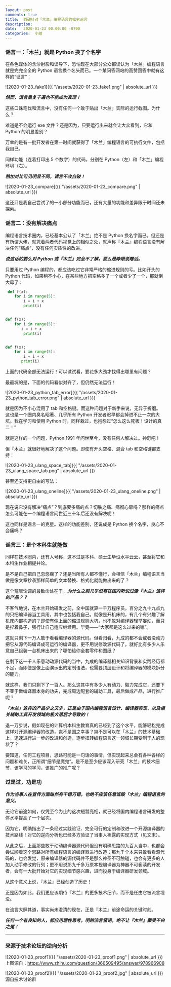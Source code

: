 ```yaml
---
layout: post
comments: true
title:  戳破针对「木兰」编程语言的拙劣谣言
description: 
date:   2020-01-23 00:00:00 -0700
categories:  小结
---
```


### 谣言一：「木兰」就是 Python 换了个名字

在各色媒体的含沙射影和误导下，恐怕现在大部分公众都误认为「木兰」编程语言就是完完全全的 Python 语言换个名头而已。一个某问答网站的高赞回答中就有这样的“证言”：

![2020-01-23_fake1]({{ "/assets/2020-01-23_fake1.png" | absolute_url }})

***然而，谎言重复千遍也不能成为真理！***

这些口诛笔伐和流言中，没有任何一个敢于贴出「木兰」实际的运行截图。为什么？

难道是不会运行 exe 文件？还是因为，只要运行出来就会让大众看到，它和 Python 的明显差别？

万幸的是有一批开发者在第一时间就获得了「木兰」编程语言的可执行文件，包括我自己。

同样功能（连着打印出 5 个数字）的代码，分别在 Python（左）和「木兰」编程环境（右）。

***稍加对比可见明显不同，谎言不攻自破！***

![2020-01-23_compare]({{ "/assets/2020-01-23_compare.png" | absolute_url }})

这还只是我自己尝试了的一小部分功能而已，还有大量的功能和差异限于时间还未探索。


### 谣言二：没有解决痛点

编程语言技术圈内，已经基本公认了「木兰」绝不是 Python 换名字而已。但还是有所谓大佬，就凭着两者代码视觉上的相似之处，就声称『木兰』编程语言没有解决任何“痛点”，没有任何实质性的改进。

***说这话的要么对 Python 或『木兰』完全不了解，要么是睁眼说瞎话。***

只要用过 Python 编程的，都应该吃过它非常严格的缩进规则的亏。比如开头的 Python 代码，如果稍不小心，在某些地方把空格多了一个或者少了一个，那就倒大霉了：

```python
 def f(x):
    for i in range(5):
        i = i + x
        print(i)


def f(x):
    for i in range(5):
       i = i + x
        print(i)


def f(x):
    for i in range(5):
        i = i + x
       print(i)
```

上面的代码全部无法运行！可以试试看，要花多大劲才找得出哪里有问题？

最最坑的是，下面的代码看似对齐了，但仍然无法运行！

![2020-01-23_python_tab_error]({{ "/assets/2020-01-23_python_tab_error.png" | absolute_url }})

就是因为不小心混用了 tab 和空格键。而这种问题对于新手来说，无异于折磨。这也是一个圈内臭名昭著、几乎所有 Python 开发者迟早都会掉进不止一次的大坑。我在学习和使用 Python 时，同样栽过，也抱怨过“怎么这么死板！设计的真二！”

就是这样的一个问题，Python 1991 年问世至今，没有任何人解决过。神奇吧！

但『木兰』就很好地解决了这个问题。即使有开头空格、混合 tab 和空格键都支持：

![2020-01-23_ulang_space_tab]({{ "/assets/2020-01-23_ulang_space_tab.png" | absolute_url }})

甚至还支持更自由的写法：

![2020-01-23_ulang_oneline]({{ "/assets/2020-01-23_ulang_oneline.png" | absolute_url }})

现在说它没有解决“痛点”？到底要多痛的点？切肤之痛、痛彻心扉吗？那样的痛点怎么可能在一个编程语言问世近三十年后还没有解决呢！

这也同样是谣言一的克星。这样的功能差别，还说成是 Python 换个名字，良心不会痛吗？

### 谣言三：是个本科生就能做

同样在技术圈内，还有人号称，这不过是本科、硕士生毕设水平云云，甚至将它和本科生作业相提并论。

是不是自己把自己忽悠瘸了？还是当所有人都不懂行，会相信「木兰」编程语言当做是像文章抄袭那样简单的文本替换、格式化就能做出来的了？

这个荒唐论调的最致命处在于，***为什么之前几乎没有在国内听说过像『木兰』这样的产品？？***

不客气地说，在木兰开始研发之前，全中国就算一千万程序员，百分之九十九点九的只把编译器当工具用，其中也包括我自己。就像是开机床的，有几个有兴趣了解机床内部构造的？即使有像上面的缩进规则大坑，也不敢对编译器轻举妄动，而只是捏着鼻子，强行让自己适应继续用。毕竟——“大家都是这么过来的嘛”。

这就只剩下一万人敢于看看编译器的源代码。但看归看，九成的都不会或者没动力把它从源代码编译成可运行的编译器，更不用说修改源代码了。就好比有多少人乐意自己组装一台机床出来的？哪怕给你全套零件和图纸？

在剩下这一千人乐意动动源代码的当中，九成的编译器相关知识背景和实践经历都不足，而即便是像上面演示出的定制语法，也需要顶层设计和将编译器的模块拆分的能力。

就这样，我们只剩下了一百人。那么这其中有多少人有动力、毅力完成它，还要下不亚于做编译器本身的功夫，完成周边配套的辅助工具，最后做成产品，进行推广呢？

***「木兰」这样的产品少之又少，正是由于国内编程语言设计、编译器实现、以及相关辅助工具开发领域的极大落后才导致的！***

退一万步说，假如现在的计算机本科生教育真的已经到了这个水平，能够轻松完成这样对开源编译器的改造，岂不是国之幸事？岂不是可以在「木兰」的技术基础上，迅速进行进一步的改进和创造，逐步扭转编程语言这一领域长期受制于人的现状了？

要知道，任何工程项目，思路可能是一句话的事情，但实现起来总会有各种各样的问题和难关，正所谓“细节是魔鬼”。是不是至少应该深入研究「木兰」的技术细节，该学习的学习，该推广的推广呢？


### 过是过，功是功

***作为当事人在宣传方面纵然有千错万错，也绝不应该任意诋毁「木兰」编程语言的意义。***

无论它前途如何，仅凭至今为止的这次短暂亮相，就已经将国内编程语言研发的整体水平提高了一个层次。

因为它，明确指出了一条经过实践验证、完全可行的定制和改进一个开源编译器的技术路线！对它的逆向分析也已经多方验证了当事人袒露的实现方式（见文末）。

从此之后，上面那些敢于动动编译器源代码但没有明确思路的九百人当中，也都会尝试顺着这个思路对所有编程语言的编译器进行改造；那九千个本来只敢看看源代码的，也会发觉，原来编译器的源代码并不是那么神圣不可触碰，也会有更多的人加入动手修改的行列；更不用说那九千多万原本视编译器为神器不可亵渎的开发者，会有一大批开始对它的实现细节感兴趣，进而投身于编译器研发领域。

从这个意义上说，『木兰』已经创造了历史！

正是因为如此，我们更应该期待『木兰』的更多技术细节，而不是任由它被流言埋没。

在流言大肆其道，事实尚未澄清的现在，正是『木兰』前途命运的关键时刻。

***任何一个有良知的人，都应用理性思考，明辨流言蜚语，绝不让『木兰』蒙受不白之冤！***

---------------------

### 来源于技术论坛的逆向分析

![2020-01-23_proof1]({{ "/assets/2020-01-23_proof1.png" | absolute_url }})
上图源自：https://www.zhihu.com/question/366509495/answer/978966908

![2020-01-23_proof2]({{ "/assets/2020-01-23_proof2.jpg" | absolute_url }})
源自技术讨论群
